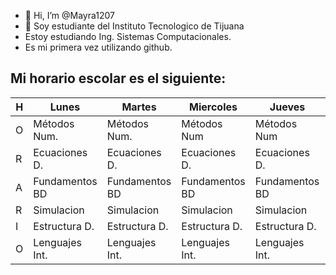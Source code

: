 - 👋 Hi, I’m @Mayra1207
- 👀 Soy estudiante del Instituto Tecnologico de Tijuana
- Estoy estudiando Ing. Sistemas Computacionales.
- Es mi primera vez utilizando github.

Mi horario escolar es el siguiente:
 -----------------------------------------------------------------------------------
| H | Lunes         | Martes        | Miercoles     | Jueves        | Viernes       |
|---|---------------|---------------|---------------|---------------|---------------|
| O | Métodos Num.  | Métodos Num.  | Métodos Num   | Métodos Num   | Libre         |
| R | Ecuaciones D. | Ecuaciones D. | Ecuaciones D. | Ecuaciones D. | Ecuaciones D. |
| A | Fundamentos BD| Fundamentos BD| Fundamentos BD| Fundamentos BD| Fundamentos BD|
| R | Simulacion    | Simulacion    | Simulacion    | Simulacion    | Simulacion    |
| I | Estructura D. | Estructura D. | Estructura D. | Estructura D. | Estructura D. |
| O | Lenguajes Int.| Lenguajes Int.| Lenguajes Int.| Lenguajes Int.| Libre         |


<!---
Mayra1207/Mayra1207 is a ✨ special ✨ repository because its `README.md` (this file) appears on your GitHub profile.
You can click the Preview link to take a look at your changes.
--->
